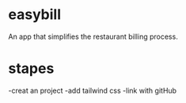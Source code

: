 # easybill

An app that simplifies the restaurant billing process.
# stapes
-creat an project
-add tailwind css
-link with gitHub

